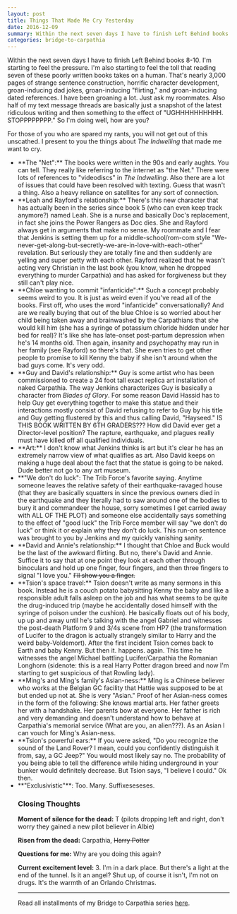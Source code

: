 ```yaml
---
layout: post
title: Things That Made Me Cry Yesterday
date: 2016-12-09
summary: Within the next seven days I have to finish Left Behind books 8-10. I'm starting to feel the pressure. I'm also starting to feel the toll that reading seven of these poorly written books takes on a human...
categories: bridge-to-carpathia
---
```

Within the next seven days I have to finish Left Behind books 8-10. I'm starting to feel the pressure. I'm also starting to feel the toll that reading seven of these poorly written books takes on a human. That's nearly 3,000 pages of strange sentence construction, horrific character development, groan-inducing dad jokes, groan-inducing "flirting," and groan-inducing dated references. I have been groaning a lot. Just ask my roommates. Also half of my text message threads are basically just a snapshot of the latest ridiculous writing and then something to the effect of "UGHHHHHHHHHH. STOPPPPPPPP." So I'm doing well, how are you?

For those of you who are spared my rants, you will not get out of this unscathed. I present to you the things about <em>The Indwelling</em> that made me want to cry.

<ul>
<li>**The "Net":** The books were written in the 90s and early aughts. You can tell. They really like referring to the internet as "the Net." There were lots of references to "videodiscs" in <em>The Indwelling</em>. Also there are a lot of issues that could have been resolved with texting. Guess that wasn't a thing. Also a heavy reliance on satellites for any sort of connection.
<li>**Leah and Rayford's relationship:** There's this new character that has actually been in the series since book 5 (who can even keep track anymore?) named Leah. She is a nurse and basically Doc's replacement, in fact she joins the Power Rangers as Doc dies. She and Rayford always get in arguments that make no sense. My roommate and I fear that Jenkins is setting them up for a middle-school/rom-com style "We-never-get-along-but-secretly-we-are-in-love-with-each-other" revelation. But seriously they are totally fine and then suddenly are yelling and super petty with each other. Rayford realized that he wasn't acting very Christian in the last book (you know, when he dropped everything to murder Carpathia) and has asked for forgiveness but they still can't play nice.</li>
<li>**Chloe wanting to commit "infanticide":** Such a concept probably seems weird to you. It is just as weird even if you've read all of the books. First off, who uses the word "infanticide" conversationally? And are we really buying that out of the blue Chloe is so worried about her child being taken away and brainwashed by the Carpathians that she would kill him (she has a syringe of potassium chloride hidden under her bed for real)? It's like she has late-onset post-partum depression when he's 14 months old. Then again, insanity and psychopathy may run in her family (see Rayford) so there's that. She even tries to get other people to promise to kill Kenny the baby if she isn't around when the bad guys come. It's very odd.
<li>**Guy and David's relationship:** Guy is some artist who has been commissioned to create a 24 foot tall exact replica art installation of naked Carpathia. The way Jenkins characterizes Guy is basically a character from <em>Blades of Glory</em>. For some reason David Hassid has to help Guy get everything together to make this statue and their interactions mostly consist of David refusing to refer to Guy by his title and Guy getting flustered by this and thus calling David, "Hayseed." IS THIS BOOK WRITTEN BY 6TH GRADERS??? How did David ever get a Director-level position? The rapture, earthquake, and plagues really must have killed off all qualified individuals.</li>
<li>**Art:** I don't know what Jenkins thinks is art but it's clear he has an extremely narrow view of what qualifies as art. Also David keeps on making a huge deal about the fact that the statue is going to be naked. Dude better not go to any art museum.</li>
<li>**"We don't do luck": The Trib Force's favorite saying. Anytime someone leaves the relative safety of their earthquake-ravaged house (that they are basically squatters in since the previous owners died in the earthquake and they literally had to saw around one of the bodies to bury it and commandeer the house, sorry sometimes I get carried away with ALL OF THE PLOT) and someone else accidentally says something to the effect of "good luck" the Trib Force member will say "we don't do luck" or think it or explain why they don't do luck. This run-on sentence was brought to you by Jenkins and my quickly vanishing sanity.</li>
<li>**David and Annie's relationship:** I thought that Chloe and Buck would be the last of the awkward flirting. But no, there's David and Annie. Suffice it to say that at one point they look at each other through binoculars and hold up one finger, four fingers, and then three fingers to signal "I love you." <strike>I'll show you a finger.</strike></li>
<li>**Tsion's space travel:** Tsion doesn't write as many sermons in this book. Instead he is a couch potato babysitting Kenny the baby and like a responsible adult falls asleep on the job and has what seems to be quite the drug-induced trip (maybe he accidentally dosed himself with the syringe of poison under the cushion). He basically floats out of his body, up up and away until he's talking with the angel Gabriel and witnesses the post-death Platform 9 and 3/4s scene from HP7 (the transformation of Lucifer to the dragon is actually strangely similar to Harry and the weird baby-Voldemort). After the first incident Tsion comes back to Earth and baby Kenny. But then it. happens. again. This time he witnesses the angel Michael battling Lucifer/Carpathia the Romanian Longhorn (sidenote: this is a real Harry Potter dragon breed and now I'm starting to get suspicious of that Rowling lady).</li>
<li>**Ming's and Ming's family's Asian-ness:** Ming is a Chinese believer who works at the Belgian GC facility that Hattie was supposed to be at but ended up not at. She is very "Asian." Proof of her Asian-ness comes in the form of the following: She knows martial arts. Her father greets her with a handshake. Her parents bow at everyone. Her father is rich and very demanding and doesn't understand how to behave at Carpathia's memorial service (What are you, an alien???). As an Asian I can vouch for Ming's Asian-ness.</li>
<li>**Tsion's powerful ears:** If you were asked, "Do you recognize the sound of the Land Rover? I mean, could you confidently distinguish it from, say, a GC Jeep?" You would most likely say no. The probability of you being able to tell the difference while hiding underground in your bunker would definitely decrease. But Tsion says, "I believe I could." Ok then.</li>
<li>**"Exclusivistic"**: Too. Many. Suffixeseseses.</li>

<h3>Closing Thoughts</h3>

**Moment of silence for the dead:** T (pilots dropping left and right, don't worry they gained a new pilot believer in Albie)

**Risen from the dead:** Carpathia, <strike>Harry Potter</strike>

**Questions for me:**
Why are you doing this again?

**Current excitement level:** 3. I'm in a dark place. But there's a light at the end of the tunnel. Is it an angel? Shut up, of course it isn't, I'm not on drugs. It's the warmth of an Orlando Christmas.

<hr>
Read all installments of my Bridge to Carpathia series <a href="https://hsureads.github.io/category/bridge-to-carpathia/">here</a>.
